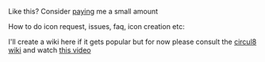 Like this? Consider [paying](http://andreaslarsen.dk/untitled#paypal) me a small amount

How to do icon request, issues, faq, icon creation etc:

I'll create a wiki here if it gets popular but for now please consult the [circul8 wiki](https://github.com/andreaslarsen/circul8/wiki) and watch [this video](http://youtu.be/Rrc8ifmRDNw)
